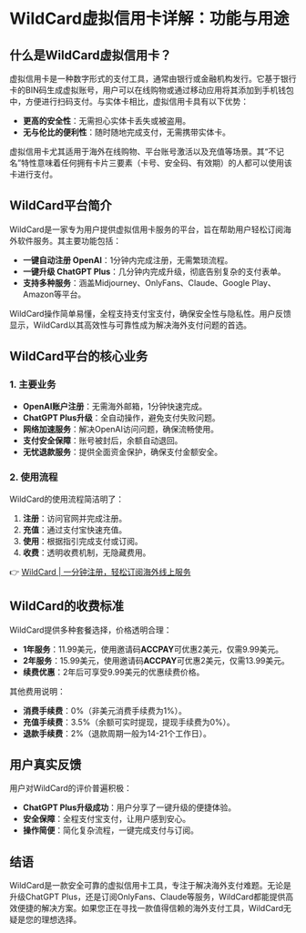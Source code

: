 # WildCard虚拟信用卡详解：功能与用途

## 什么是WildCard虚拟信用卡？

虚拟信用卡是一种数字形式的支付工具，通常由银行或金融机构发行。它基于银行卡的BIN码生成虚拟账号，用户可以在线购物或通过移动应用将其添加到手机钱包中，方便进行扫码支付。与实体卡相比，虚拟信用卡具有以下优势：

- **更高的安全性**：无需担心实体卡丢失或被盗用。
- **无与伦比的便利性**：随时随地完成支付，无需携带实体卡。

虚拟信用卡尤其适用于海外在线购物、平台账号激活以及充值等场景。其“不记名”特性意味着任何拥有卡片三要素（卡号、安全码、有效期）的人都可以使用该卡进行支付。

## WildCard平台简介

WildCard是一家专为用户提供虚拟信用卡服务的平台，旨在帮助用户轻松订阅海外软件服务。其主要功能包括：

- **一键自动注册 OpenAI**：1分钟内完成注册，无需繁琐流程。
- **一键升级 ChatGPT Plus**：几分钟内完成升级，彻底告别复杂的支付表单。
- **支持多种服务**：涵盖Midjourney、OnlyFans、Claude、Google Play、Amazon等平台。

WildCard操作简单易懂，全程支持支付宝支付，确保安全性与隐私性。用户反馈显示，WildCard以其高效性与可靠性成为解决海外支付问题的首选。

## WildCard平台的核心业务

### 1. 主要业务

- **OpenAI账户注册**：无需海外邮箱，1分钟快速完成。
- **ChatGPT Plus升级**：全自动操作，避免支付失败问题。
- **网络加速服务**：解决OpenAI访问问题，确保流畅使用。
- **支付安全保障**：账号被封后，余额自动退回。
- **无忧退款服务**：提供全面资金保护，确保支付金额安全。

### 2. 使用流程

WildCard的使用流程简洁明了：

1. **注册**：访问官网并完成注册。
2. **充值**：通过支付宝快速充值。
3. **使用**：根据指引完成支付或订阅。
4. **收费**：透明收费机制，无隐藏费用。

👉 [WildCard | 一分钟注册，轻松订阅海外线上服务](https://bbtdd.com/WildCard)

## WildCard的收费标准

WildCard提供多种套餐选择，价格透明合理：

- **1年服务**：11.99美元，使用邀请码**ACCPAY**可优惠2美元，仅需9.99美元。
- **2年服务**：15.99美元，使用邀请码**ACCPAY**可优惠2美元，仅需13.99美元。
- **续费优惠**：2年后可享受9.99美元的优惠续费价格。

其他费用说明：

- **消费手续费**：0%（非美元消费手续费为1%）。
- **充值手续费**：3.5%（余额可实时提现，提现手续费为0%）。
- **退款手续费**：2%（退款周期一般为14-21个工作日）。

## 用户真实反馈

用户对WildCard的评价普遍积极：

- **ChatGPT Plus升级成功**：用户分享了一键升级的便捷体验。
- **安全保障**：全程支付宝支付，让用户感到安心。
- **操作简便**：简化复杂流程，一键完成支付与订阅。

## 结语

WildCard是一款安全可靠的虚拟信用卡工具，专注于解决海外支付难题。无论是升级ChatGPT Plus，还是订阅OnlyFans、Claude等服务，WildCard都能提供高效便捷的解决方案。如果您正在寻找一款值得信赖的海外支付工具，WildCard无疑是您的理想选择。